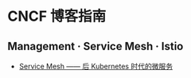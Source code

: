 # CNCF 博客指南

## Management · Service Mesh · Istio

* [Service Mesh —— 后 Kubernetes 时代的微服务](https://jimmysong.io/posts/service-mesh-the-microservices-in-post-kubernetes-era/)
